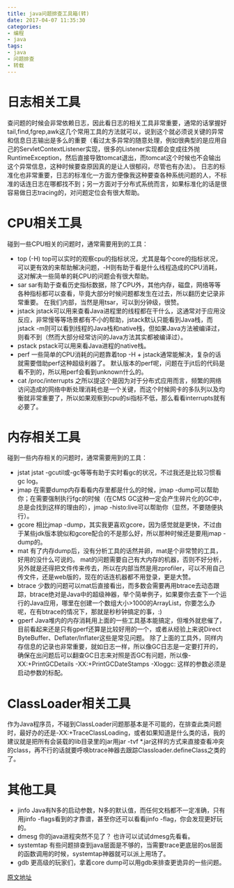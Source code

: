 ```yaml
---
title: java问题排查工具箱(转)
date: 2017-04-07 11:35:30
categories: 
- 编程
- java
tags:
- java
- 问题排查
- 转载
---
```


# 日志相关工具
查问题的时候会非常依赖日志，因此看日志的相关工具非常重要，通常的话掌握好tail,find,fgrep,awk这几个常用工具的方法就可以，说到这个就必须说关键的异常和信息日志输出是多么的重要（看过太多异常的随意处理，例如很典型的是应用自己的ServletContextListener实现，很多的Listener实现都会变成往外抛RuntimeException，然后直接导致tomcat退出，而tomcat这个时候也不会输出这个异常信息，这种时候要查原因真的是让人很郁闷，尽管也有办法）。
日志的标准化也非常重要，日志的标准化一方面方便像我这种要查各种系统问题的人，不标准的话连日志在哪都找不到；另一方面对于分布式系统而言，如果标准化的话是很容易做日志tracing的，对问题定位会有很大帮助。
<!-- more -->

# CPU相关工具
碰到一些CPU相关的问题时，通常需要用到的工具：

* top (-H) 
top可以实时的观察cpu的指标状况，尤其是每个core的指标状况，可以更有效的来帮助解决问题，-H则有助于看是什么线程造成的CPU消耗，这对解决一些简单的耗CPU的问题会有很大帮助。
* sar 
sar有助于查看历史指标数据，除了CPU外，其他内存，磁盘，网络等等各种指标都可以查看，毕竟大部分时候问题都发生在过去，所以翻历史记录非常重要。 在我们内部，当然是用tsar，可以到分钟级，很赞。
* jstack 
jstack可以用来查看Java进程里的线程都在干什么，这通常对于应用没反应，非常慢等等场景都有不小的帮助，jstack默认只能看到Java栈，而jstack -m则可以看到线程的Java栈和native栈，但如果Java方法被编译过，则看不到（然而大部分经常访问的Java方法其实都被编译过）。
* pstack 
pstack可以用来看Java进程的native栈。
* perf 
一些简单的CPU消耗的问题靠着top -H + jstack通常能解决，复杂的话就需要借助perf这种超级利器了。 默认版本的perf呢，问题在于jit后的代码是看不到的，所以用perf会看到unknown什么的。
* cat /proc/interrupts 
之所以提这个是因为对于分布式应用而言，频繁的网络访问造成的网络中断处理消耗也是一个关键，而这个时候网卡的多队列以及均衡就非常重要了，所以如果观察到cpu的si指标不低，那么看看interrupts就有必要了。

# 内存相关工具
碰到一些内存相关的问题时，通常需要用到的工具：

* jstat 
jstat -gcutil或-gc等等有助于实时看gc的状况，不过我还是比较习惯看gc log。
* jmap 
在需要dump内存看看内存里都是什么的时候，jmap -dump可以帮助你；在需要强制执行fgc的时候（在CMS GC这种一定会产生碎片化的GC中，总是会找到这样的理由的），jmap -histo:live可以帮助你（显然，不要随便执行）。
* gcore 
相比jmap -dump，其实我更喜欢gcore，因为感觉就是更快，不过由于某些jdk版本貌似和gcore配合的不是那么好，所以那种时候还是要用jmap -dump的。
* mat 
有了内存dump后，没有分析工具的话然并卵，mat是个非常赞的工具，好用的没什么可说的。 mat的问题需要自己有大内存的机器，否则不好分析，另外就是还得把文件传来传去，所以在内部当然是用zprofiler，可以不用自己传文件，还是web版的，现在的话连机器都不用登录，更是大赞。
* btrace 
少数的问题可以mat后直接看出，而多数会需要再用btrace去动态跟踪，btrace绝对是Java中的超级神器，举个简单例子，如果要你去查下一个运行的Java应用，哪里在创建一个数组大小>1000的ArrayList，你要怎么办呢，在有btrace的情况下，那就是秒秒钟搞定的事，:)
* gperf 
Java堆内的内存消耗用上面的一些工具基本能搞定，但堆外就悲催了，目前看起来还是只有gperf还算是比较好用的一个，或者从经验上来说Direct ByteBuffer、Deflater/Inflater这些是常见问题。 除了上面的工具外，同样内存信息的记录也非常重要，就如日志一样，所以像GC日志是一定要打开的，确保在出问题后可以翻查GC日志来对照是否GC有问题，所以像-XX:+PrintGCDetails -XX:+PrintGCDateStamps -Xloggc: 这样的参数必须是启动参数的标配。

# ClassLoader相关工具
作为Java程序员，不碰到ClassLoader问题那基本是不可能的，在排查此类问题时，最好办的还是-XX:+TraceClassLoading，或者如果知道是什么类的话，我的建议就是把所有会装载的lib目录里的jar用jar -tvf *.jar这样的方式来直接查看冲突的class，再不行的话就要呼唤btrace神器去跟踪Classloader.defineClass之类的了。

# 其他工具
* jinfo 
Java有N多的启动参数，N多的默认值，而任何文档都不一定准确，只有用jinfo -flags看到的才靠谱，甚至你还可以看看jinfo -flag，你会发现更好玩的。
* dmesg 
你的java进程突然不见了？ 也许可以试试dmesg先看看。
* systemtap 
有些问题排查到java层面是不够的，当需要trace更底层的os层面的函数调用的时候，systemtap神器就可以派上用场了。
* gdb 
更高级的玩家们，拿着core dump可以用gdb来排查更诡异的一些问题。

[原文地址](https://yq.aliyun.com/articles/61431)
